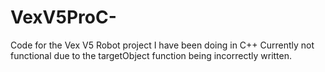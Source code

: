 # VexV5ProC-
Code for the Vex V5 Robot project I have been doing in C++
Currently not functional due to the targetObject function being incorrectly written.
